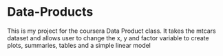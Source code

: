 # Data-Products
This is my project for the coursera Data Product class.
It takes the mtcars dataset and allows user to change the x, y and
factor variable to create plots, summaries, tables and a simple linear model
